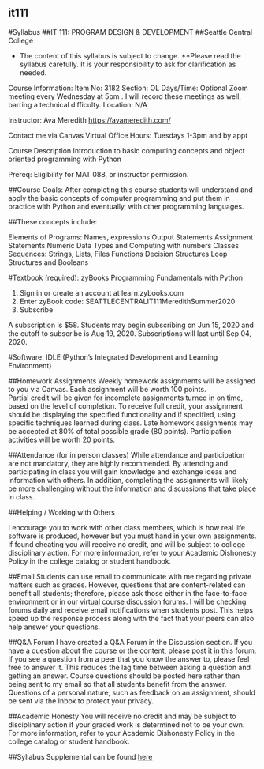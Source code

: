 ##  it111
#Syllabus
##IT 111: PROGRAM DESIGN & DEVELOPMENT
##Seattle Central College

* The content of this syllabus is subject to change.
**Please read the syllabus carefully.  It is your responsibility to ask for clarification as needed.


Course Information:
Item No: 3182
Section: OL
Days/Time:  Optional Zoom meeting every Wednesday at 5pm . I will record these meetings as well, barring a technical difficulty.
Location: N/A

Instructor:
Ava Meredith
https://avameredith.com/

Contact me via Canvas
Virtual Office Hours:  Tuesdays 1-3pm and by appt

Course Description
Introduction to basic computing concepts and object oriented programming with Python

Prereq: Eligibility for MAT 088, or instructor permission.
 
##Course Goals:
After completing this course students will understand and apply the basic concepts of computer programming and put them in practice with Python and eventually, with other programming languages. 

##These concepts include:

Elements of Programs: Names, expressions
Output Statements
Assignment Statements
Numeric Data Types and Computing with numbers
Classes
Sequences: Strings, Lists, Files
Functions
Decision Structures
Loop Structures and Booleans



#Textbook (required):
zyBooks Programming Fundamentals with Python
1. Sign in or create an account at learn.zybooks.com
2. Enter zyBook code: SEATTLECENTRALIT111MeredithSummer2020
3. Subscribe

A subscription is $58. Students may begin subscribing on Jun 15, 2020 and the cutoff to subscribe is Aug 19, 2020. Subscriptions will last until Sep 04, 2020.

#Software:
IDLE (Python’s Integrated Development and Learning Environment) 

##Homework Assignments
Weekly homework assignments will be assigned to you via Canvas. Each assignment will be worth 100 points.  
Partial credit will be given for incomplete assignments turned in on time, based on the level of completion.
To receive full credit, your assignment should be displaying the specified functionality and if specified, using specific techniques learned during class.
Late homework assignments may be accepted at 80% of total possible grade (80 points).
Participation activities will be worth 20 points.


##Attendance (for in person classes)
While attendance and participation are not mandatory, they are highly recommended.  By attending and participating in class you will gain knowledge and exchange ideas and information with others.  In addition, completing the assignments will likely be more challenging without the information and discussions that take place in class. 


 ##Helping / Working with Others

I encourage you to work with other class members, which is how real life software is produced, however but you must hand in your own assignments. If found cheating you will receive no credit, and will be subject to college disciplinary action. For more information, refer to your Academic Dishonesty Policy in the college catalog or student handbook.

##Email
Students can use email to communicate with me regarding private matters such as grades. However, questions that are content-related can benefit all students; therefore, please ask those either in the face-to-face environment or in our virtual course discussion forums. I will be checking forums daily and receive email notifications when students post. This helps speed up the response process along with the fact that your peers can also help answer your questions.
 
##Q&A Forum
I have created a Q&A Forum in the Discussion section. 
If you have a question about the course or the content, please post it in this forum. If you see a question from a peer that you know the answer to, please feel free to answer it. This reduces the lag time between asking a question and getting an answer. Course questions should be posted here rather than being sent to my email so that all students benefit from the answer. Questions of a personal nature, such as feedback on an assignment, should be sent via the Inbox to protect your privacy.

##Academic Honesty
You will receive no credit and may be subject to disciplinary action if your graded work is determined not to be your own.  For more information, refer to your Academic Dishonesty Policy in the college catalog or student handbook.

##Syllabus Supplemental can be found [here](https://docs.google.com/document/d/1yudWf-jUKFL10B16m9VKeFS6isA0B2uPjfYnrT5FjOU/edit?usp=sharing)
